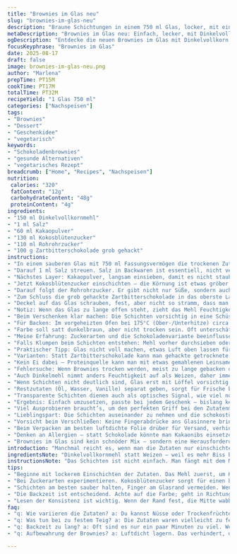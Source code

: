 ```yaml
---
title: "Brownies im Glas neu"
slug: "brownies-im-glas-neu"
description: "Braune Schichtungen in einem 750 ml Glas, locker, mit einer Variation in Zutaten und Mengen. Statt Weizenmehl verwende ich Dinkelvollkorn für mehr Biss und Aroma. Kakaopulver leicht reduziert, Rohrohrzucker ergänzt. Kokosblütenzucker statt braunem Zucker, gibt Tiefe, ohne süß zu überladen. Dunkle Kuvertüre wird gegen grob gehackte Zartbitterschokolade getauscht. Trockene Zutaten in Schichten, so dass man später mit weniger Aufwand mischen kann. Praktisch zum Verschenken. Kleine Tricks, damit nichts verklumpt und die Schichten schön zur Geltung kommen. Hinweise auf typische Fehler beim Einschenken – die Finger können den Glasrand nicht berühren. Kein zu langes stehenlassen vor dem Backen, Mehl kann Feuchtigkeit ziehen und verklumpen. Bei Bedarf kannst du Nüsse oder Trockenfrüchte auch gut integrieren, wer es braucht."
metaDescription: "Brownies im Glas neu: Einfach, lecker, mit Dinkelvollkornmehl für mehr Biss. Ideal zum Verschenken und Ausprobieren."
ogDescription: "Entdecke die neuen Brownies im Glas mit Dinkelvollkorn und Kokosblütenzucker – ideal für jeden Anlass und abwechslungsreich."
focusKeyphrase: "Brownies im Glas"
date: 2025-08-17
draft: false
image: brownies-im-glas-neu.png
author: "Marlena"
prepTime: PT15M
cookTime: PT17M
totalTime: PT32M
recipeYield: "1 Glas 750 ml"
categories: ["Nachspeisen"]
tags:
- "Brownies"
- "Dessert"
- "Geschenkidee"
- "vegetarisch"
keywords:
- "Schokoladenbrownies"
- "gesunde Alternativen"
- "vegetarisches Rezept"
breadcrumb: ["Home", "Recipes", "Nachspeisen"]
nutrition: 
 calories: "320"
 fatContent: "12g"
 carbohydrateContent: "48g"
 proteinContent: "4g"
ingredients:
- "150 ml Dinkelvollkornmehl"
- "1 ml Salz"
- "60 ml Kakaopulver"
- "130 ml Kokosblütenzucker"
- "110 ml Rohrohrzucker"
- "100 g Zartbitterschokolade grob gehackt"
instructions:
- "In einem sauberen Glas mit 750 ml Fassungsvermögen die trockenen Zutaten schichten. Erst das Mehl, locker gesiebt, damit keine Klumpen entstehen."
- "Darauf 1 ml Salz streuen. Salz in Backwaren ist essentiell, nicht vergessen; hebt Geschmack und Tiefe der Schokolade."
- "Nächstes Layer: Kakaopulver, langsam einsieben, damit es nicht staubt und klumpt. Tipp: Mit einem kleinen Löffel andrücken für glatte Schicht."
- "Jetzt Kokosblütenzucker einschichten – die Körnung ist etwas gröber, wichtig, nicht zu fest drücken, sonst wird die Textur später gummiartig."
- "Darauf folgt der Rohrohrzucker. Er gibt nicht nur Süße, sondern auch einen leichten Malzton. Die Variation sorgt für eine komplexe Süße im Brownie."
- "Zum Schluss die grob gehackte Zartbitterschokolade in das oberste Layer geben. Die Stücke sollten sichtbar, aber nicht ganz oben am Glasrand sein, damit es beim Verschließen nicht klebt."
- "Deckel auf das Glas schrauben, fest, aber nicht so stramm, dass man ihn nicht wieder gut öffnen kann."
- "Notiz: Wenn das Glas zu lange offen steht, zieht das Mehl Feuchtigkeit und klumpt. Deswegen Schichten am besten zügig einfüllen und Deckel drauf."
- "Beim Verschenken klar machen: Die Schichten vorsichtig in eine Schüssel geben, dann Flüssigkeiten wie Öl, Wasser und Vanilleextrakt hinzufügen und zu einem homogenen Teig verrühren."
- "Für Backen: Im vorgeheizten Ofen bei 175°C (Ober-/Unterhitze) circa 15-20 Minuten. Nicht zu lange, Brownies sollen innen noch fudgy sein. Stichprobe mit Holzstäbchen, es sollten noch ein paar feuchte Krümel haften bleiben."
- "Farbe soll satt dunkelbraun, aber nicht trocken sein. Oft unterschätzt man die Backzeit, auf die Sensorik achten: Ränder fester, Mitte noch leicht wabbelig."
- "Meine Erfahrung: Zuckerarten und die Schokoladenvariante beeinflussen die Backzeit. Kokosblütenzucker macht etwas feuchter, deshalb beim nächsten Mal eher die Temperatur etwas reduzieren."
- "Falls Klumpen beim Schichten entstehen: Mehl vorher durchsieben oder mit einem kleinen Sieb direkt ins Glas schichten."
- "Praktischer Tipp: Glas nicht voll machen, etwas Luft oben lassen für eventuelle Expansion beim Backen."
- "Varianten: Statt Zartbitterschokolade kann man gehackte getrocknete Kirschen untermischen für fruchtige Note oder getrocknete Orangenschale für Frische."
- "Kein Ei dabei – Proteinquelle kann man mit etwas gemahlenen Leinsamen substituieren, wenn man später backt und Feuchtigkeit angibt."
- "Fehlersuche: Wenn Brownies trocken werden, meist zu lange gebacken oder zu viel Zucker verwendet; muss angepasst werden."
- "Auch Dinkelmehl nimmt anders Feuchtigkeit auf als Weizen, daher immer blickdicht und auf Konsistenz beim Mixen achten."
- "Wenn Schichten nicht deutlich sind, Glas erst mit Löffel vorsichtig bedecken, ohne zu drücken."
- "Restzutaten (Öl, Wasser, Vanille) separat geben, sorgt für Frische bei Backbeginn, dadurch verhindert man, dass die Mischung im Glas verklumpt."
- "Transparente Schichten dienen auch als optisches Signal, wie viel noch beim Verwenden im Glas drin ist."
- "Ergebnis: Einfach umzusetzen, passte bei jedem Geschenk – bislang keine Beschwerden über verklumpte oder unstimmige Konsistenzen."
- "Viel Ausprobieren braucht’s, um den perfekten Griff bei den Zutatenmengen zu finden, schon nach zwei Mal Nachjustieren war ich zufrieden."
- "Lieblingspart: Die Schichten auseinander zu nehmen und die schokostückige Oberfläche… das Knacken unter den Fingern ahnt schon den Geschmack."
- "Vorsicht beim Verschließen: Keine Fingerabdrücke ans Glasinnere bringen, sonst verdichtet es die Schichten und später verbacken die Zutaten schlechter."
- "Beim Verpacken am besten luftdichte Folie drüber für Versand, verhindert Feuchtigkeitsaufnahme."
- "Denken an Allergien – statt Schokolade könnte man Kakaonibs einsetzen oder Vanillepulver für mildere Schicht nutzen."
- "Brownies im Glas sind kein schnöder Mix – sondern eine Herausforderung, Zutaten richtig abzustimmen und zu schichten, damit beim Backen alles harmoniert."
introduction: "Manchmal reicht es, wenn man die Zutaten nur einschichtet, ohne direkt Teig zu machen. Brownies im Glas sind eine klasse Idee, wenn man spontan schenken will, aber keine Zeit oder Lust für aufwändiges Rühren und Wiegen hat. Durch die Schichtung bleibt alles getrennt und frisch, bis man loslegt. Meine Erfahrungen zeigen, dass Mehl nicht zu fein sein sollte, sonst verklumpt es. Zuckerarten mischen bringt Tiefe; der Kokosblütenzucker zum Beispiel gibt ein ganz eigenes Aroma, aber Vorsicht: Er bindet Flüssigkeit anders. Bei den Brownies ist die Optik fast genauso wichtig wie der Geschmack, und ein bisschen Experimentierfreude zuhause bringt immer einen neuen Kick. Ich mag den Kontrast aus grob gehackter Schokolade auf dem Zucker, das Knacken beim Öffnen, und später die dichte, fudgy Konsistenz nach dem Backen."
ingredientsNote: "Dinkelvollkornmehl statt Weizen – weil es mehr Biss bringt und die Schichten stabiler bleiben. Salz nicht weglassen, das hebt den Geschmack weit über simplen Süßkram hinaus. Kakaopulver sollte ungesüßt sein, sonst wird der Geschmack zu einseitig. Zucker mixe ich gern – Kokosblütenzucker ist nicht nur braun, sondern liefert ein blumiges Aroma. Rohrohrzucker gibt die gewisse Körnung, die man beim Backen spürt. Schokolade grob statt fein gehackt – Macht Textur und Optik besonders. Alternativen wie Kakaonibs, etwas Zimt oder Vanillepulver kann man ausprobieren. Wichtig: Trocken und ohne feuchte Klumpen einfüllen. Ein Sieb hilft. Beim Abfüllen Finger vom Glasrand fernhalten, damit die Schichten klar und sauber bleiben. So sieht das später nicht aus wie hingeschmissen."
instructionsNote: "Das Schichten ist nicht einfach. Man fängt mit dem Mehl an, locker reingeben, nicht drücken. Salz darüber streuen, immer locker mit dem Löffel oder Fingerspitzen. Kakaopulver sachte einsieben, sonst staubt es überall. Zucker vorsichtig reingeben, nicht pressen, aber leicht andrücken schadet nicht. Schokolade zuletzt, vorsichtig verteilen, sonst vermischt sich die Schicht. Deckel nicht zu fest aufdrehen, sonst wird die Öffnung beim Mixen schwer. Beim Backen verlässt euch nicht auf Zeit, sondern auf den Look – die Mitte soll nicht fest sein. Holzspieß-Test! Wer gerne experimentiert, kann im Glas noch Gewürze oder Nussstücke einarbeiten. Trockene Zutaten immer frisch abfüllen, nach ein bis zwei Tagen fängt Mehl an, Feuchtigkeit zu ziehen und wird schmierig. Backt den Teig direkt nach Anrühren, nicht zu lange stehen lassen. Ein Glas mit Brownie-Inhaltsstoffen ist praktisch, optisch sinnig, aber verlangt ein bisschen Grundkenntnis in Backverhalten."
tips:
- "Beginne mit lockerem Einschichten der Zutaten. Das Mehl zuerst, um Klumpen zu vermeiden. Salz nicht vergessen, hebt die Schokolade. Immer mit Fingerspitzen arbeiten. Kakaopulver vorsichtig einsieben; vermeide Staub."
- "Bei Zuckerarten experimentieren. Kokosblütenzucker sorgt für einen besonderen Geschmack, Rohrohrzucker bringt die nötige Körnung und Tiefe. Schokolade grob schneiden für Textur. Sie ist das letzte Layer, gut sichtbar."
- "Schichten am besten sauber halten, Finger am Glasrand vermeiden. Wenn das Glas zu lange offen steht, zieht das Mehl Feuchtigkeit. Zügig arbeiten und Deckel aufschrauben."
- "Die Backzeit ist entscheidend. Achte auf die Farbe; geht in Richtung dunkelbraun, dürfen noch feuchte Krümel am Holzstäbchen haften bleiben. Zu lange Backen macht die Brownies trocken."
- "Lesen der Konsistenz ist wichtig. Wenn der Rand fest, die Mitte wabbelig ist, genau richtig. Dinkelmehl ist anders – zieht Feuchtigkeit anders als Weizen. Halte das Glas nicht zu voll."
faq:
- "q: Wie variieren die Zutaten? a: Du kannst Nüsse oder Trockenfrüchte einarbeiten für mehr Struktur. Achte darauf, dass sie gut verteilt sind und nicht die Schichten vermischen."
- "q: Was tun bei zu festem Teig? a: Die Zutaten waren vielleicht zu fest gedrückt. Schichte etwas lockerer. Kein Drücken! Zusätzlich etwas mehr Flüssigkeit kann helfen."
- "q: Backzeit zu lang? a: Oft sind es nur ein paar Minuten zu viel. Wenn Brownies trocken sind, wurde wahrscheinlich zu viel Zeit im Ofen verbracht. Teste mit Holzstäbchen."
- "q: Aufbewahrung der Brownies? a: Luftdicht lagern. Das verhindert, dass sie austrocknen. Alternativ vor dem Verzehr kurz aufwärmen, dann sind sie wieder schön fudgy."

---
```

